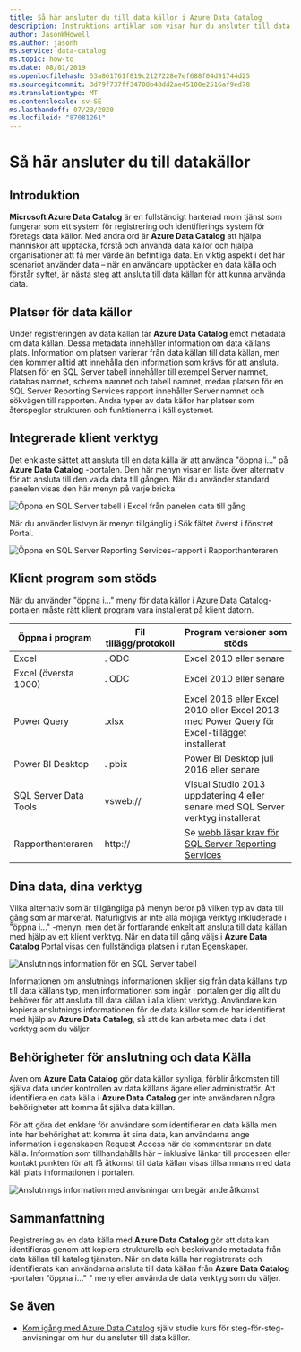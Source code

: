```yaml
---
title: Så här ansluter du till data källor i Azure Data Catalog
description: Instruktions artiklar som visar hur du ansluter till data källor som upptäckts med Azure Data Catalog.
author: JasonWHowell
ms.author: jasonh
ms.service: data-catalog
ms.topic: how-to
ms.date: 08/01/2019
ms.openlocfilehash: 53a861761f819c2127228e7ef688f04d91744d25
ms.sourcegitcommit: 3d79f737ff34708b48dd2ae45100e2516af9ed78
ms.translationtype: MT
ms.contentlocale: sv-SE
ms.lasthandoff: 07/23/2020
ms.locfileid: "87081261"
---
```

# <a name="how-to-connect-to-data-sources"></a>Så här ansluter du till datakällor
## <a name="introduction"></a>Introduktion
**Microsoft Azure Data Catalog** är en fullständigt hanterad moln tjänst som fungerar som ett system för registrering och identifierings system för företags data källor. Med andra ord är **Azure Data Catalog** att hjälpa människor att upptäcka, förstå och använda data källor och hjälpa organisationer att få mer värde än befintliga data. En viktig aspekt i det här scenariot använder data – när en användare upptäcker en data källa och förstår syftet, är nästa steg att ansluta till data källan för att kunna använda data.

## <a name="data-source-locations"></a>Platser för data källor
Under registreringen av data källan tar **Azure Data Catalog** emot metadata om data källan. Dessa metadata innehåller information om data källans plats. Information om platsen varierar från data källan till data källan, men den kommer alltid att innehålla den information som krävs för att ansluta. Platsen för en SQL Server tabell innehåller till exempel Server namnet, databas namnet, schema namnet och tabell namnet, medan platsen för en SQL Server Reporting Services rapport innehåller Server namnet och sökvägen till rapporten. Andra typer av data källor har platser som återspeglar strukturen och funktionerna i käll systemet.

## <a name="integrated-client-tools"></a>Integrerade klient verktyg
Det enklaste sättet att ansluta till en data källa är att använda "öppna i..." på **Azure Data Catalog** -portalen. Den här menyn visar en lista över alternativ för att ansluta till den valda data till gången.
När du använder standard panelen visas den här menyn på varje bricka.

 ![Öppna en SQL Server tabell i Excel från panelen data till gång](./media/data-catalog-how-to-connect/data-catalog-how-to-connect1.png)

När du använder listvyn är menyn tillgänglig i Sök fältet överst i fönstret Portal.

 ![Öppna en SQL Server Reporting Services-rapport i Rapporthanteraren](./media/data-catalog-how-to-connect/data-catalog-how-to-connect2.png)

## <a name="supported-client-applications"></a>Klient program som stöds
När du använder "öppna i..." meny för data källor i Azure Data Catalog-portalen måste rätt klient program vara installerat på klient datorn.

| Öppna i program | Fil tillägg/protokoll | Program versioner som stöds |
| --- | --- | --- |
| Excel |. ODC |Excel 2010 eller senare |
| Excel (översta 1000) |. ODC |Excel 2010 eller senare |
| Power Query |.xlsx |Excel 2016 eller Excel 2010 eller Excel 2013 med Power Query för Excel-tillägget installerat |
| Power BI Desktop |. pbix |Power BI Desktop juli 2016 eller senare |
| SQL Server Data Tools |vsweb:// |Visual Studio 2013 uppdatering 4 eller senare med SQL Server verktyg installerat |
| Rapporthanteraren |http:// |Se [webb läsar krav för SQL Server Reporting Services](https://technet.microsoft.com/library/ms156511.aspx) |

## <a name="your-data-your-tools"></a>Dina data, dina verktyg
Vilka alternativ som är tillgängliga på menyn beror på vilken typ av data till gång som är markerat. Naturligtvis är inte alla möjliga verktyg inkluderade i "öppna i..." -menyn, men det är fortfarande enkelt att ansluta till data källan med hjälp av ett klient verktyg. När en data till gång väljs i **Azure Data Catalog** Portal visas den fullständiga platsen i rutan Egenskaper.

 ![Anslutnings information för en SQL Server tabell](./media/data-catalog-how-to-connect/data-catalog-how-to-connect3.png)

Informationen om anslutnings informationen skiljer sig från data källans typ till data källans typ, men informationen som ingår i portalen ger dig allt du behöver för att ansluta till data källan i alla klient verktyg. Användare kan kopiera anslutnings informationen för de data källor som de har identifierat med hjälp av **Azure Data Catalog**, så att de kan arbeta med data i det verktyg som du väljer.

## <a name="connecting-and-data-source-permissions"></a>Behörigheter för anslutning och data Källa
Även om **Azure Data Catalog** gör data källor synliga, förblir åtkomsten till själva data under kontrollen av data källans ägare eller administratör. Att identifiera en data källa i **Azure Data Catalog** ger inte användaren några behörigheter att komma åt själva data källan.

För att göra det enklare för användare som identifierar en data källa men inte har behörighet att komma åt sina data, kan användarna ange information i egenskapen Request Access när de kommenterar en data källa. Information som tillhandahålls här – inklusive länkar till processen eller kontakt punkten för att få åtkomst till data källan visas tillsammans med data käll plats informationen i portalen.

 ![Anslutnings information med anvisningar om begär ande åtkomst](./media/data-catalog-how-to-connect/data-catalog-how-to-connect4.png)

## <a name="summary"></a>Sammanfattning
Registrering av en data källa med **Azure Data Catalog** gör att data kan identifieras genom att kopiera strukturella och beskrivande metadata från data källan till katalog tjänsten. När en data källa har registrerats och identifierats kan användarna ansluta till data källan från **Azure Data Catalog** -portalen "öppna i..." " meny eller använda de data verktyg som du väljer.

## <a name="see-also"></a>Se även
* [Kom igång med Azure Data Catalog](data-catalog-get-started.md) själv studie kurs för steg-för-steg-anvisningar om hur du ansluter till data källor.
